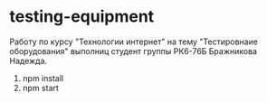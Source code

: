 # testing-equipment
Работу по курсу "Технологии интернет" на тему "Тестировнаие оборудования" выполниц студент группы РК6-76Б Бражникова Надежда. 

1. npm install  
2. npm start  
